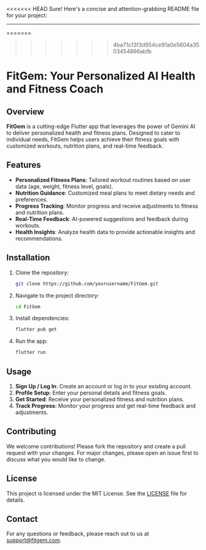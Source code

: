 <<<<<<< HEAD
Sure! Here's a concise and attention-grabbing README file for your project:

---
=======

>>>>>>> 4ba71c13f3d954ce91a0e5604a3503454866abfb

# FitGem: Your Personalized AI Health and Fitness Coach

## Overview

**FitGem** is a cutting-edge Flutter app that leverages the power of Gemini AI to deliver personalized health and fitness plans. Designed to cater to individual needs, FitGem helps users achieve their fitness goals with customized workouts, nutrition plans, and real-time feedback.

## Features

- **Personalized Fitness Plans**: Tailored workout routines based on user data (age, weight, fitness level, goals).
- **Nutrition Guidance**: Customized meal plans to meet dietary needs and preferences.
- **Progress Tracking**: Monitor progress and receive adjustments to fitness and nutrition plans.
- **Real-Time Feedback**: AI-powered suggestions and feedback during workouts.
- **Health Insights**: Analyze health data to provide actionable insights and recommendations.

## Installation

1. Clone the repository:
    ```bash
    git clone https://github.com/yourusername/FitGem.git
    ```
2. Navigate to the project directory:
    ```bash
    cd FitGem
    ```
3. Install dependencies:
    ```bash
    flutter pub get
    ```
4. Run the app:
    ```bash
    flutter run
    ```

## Usage

1. **Sign Up / Log In**: Create an account or log in to your existing account.
2. **Profile Setup**: Enter your personal details and fitness goals.
3. **Get Started**: Receive your personalized fitness and nutrition plans.
4. **Track Progress**: Monitor your progress and get real-time feedback and adjustments.

## Contributing

We welcome contributions! Please fork the repository and create a pull request with your changes. For major changes, please open an issue first to discuss what you would like to change.

## License

This project is licensed under the MIT License. See the [LICENSE](LICENSE) file for details.

## Contact

For any questions or feedback, please reach out to us at support@fitgem.com.
